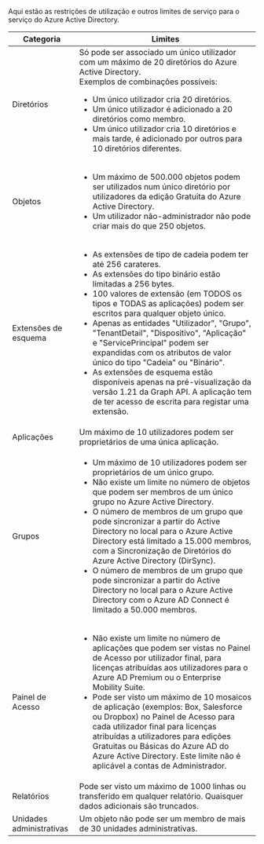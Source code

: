 Aqui estão as restrições de utilização e outros limites de serviço para o serviço do Azure Active Directory.

| Categoria | Limites |
| --- | --- |
| Diretórios |Só pode ser associado um único utilizador com um máximo de 20 diretórios do Azure Active Directory.<br />Exemplos de combinações possíveis: <ul> <li>Um único utilizador cria 20 diretórios.</li><li>Um único utilizador é adicionado a 20 diretórios como membro.</li><li>Um único utilizador cria 10 diretórios e mais tarde, é adicionado por outros para 10 diretórios diferentes.</li></ul> |
| Objetos |<ul><li>Um máximo de 500.000 objetos podem ser utilizados num único diretório por utilizadores da edição Gratuita do Azure Active Directory.</li><li>Um utilizador não-administrador não pode criar mais do que 250 objetos.</li></ul> |
| Extensões de esquema |<ul><li>As extensões de tipo de cadeia podem ter até 256 carateres. </li><li>As extensões do tipo binário estão limitadas a 256 bytes.</li><li>100 valores de extensão (em TODOS os tipos e TODAS as aplicações) podem ser escritos para qualquer objeto único.</li><li>Apenas as entidades "Utilizador", "Grupo", "TenantDetail", "Dispositivo", "Aplicação" e "ServicePrincipal" podem ser expandidas com os atributos de valor único do tipo "Cadeia" ou "Binário".</li><li>As extensões de esquema estão disponíveis apenas na pré-visualização da versão 1.21 da Graph API. A aplicação tem de ter acesso de escrita para registar uma extensão.</li></ul> |
| Aplicações |Um máximo de 10 utilizadores podem ser proprietários de uma única aplicação. |
| Grupos |<ul><li>Um máximo de 10 utilizadores podem ser proprietários de um único grupo.</li><li>Não existe um limite no número de objetos que podem ser membros de um único grupo no Azure Active Directory.</li><li>O número de membros de um grupo que pode sincronizar a partir do Active Directory no local para o Azure Active Directory está limitado a 15.000 membros, com a Sincronização de Diretórios do Azure Active Directory (DirSync).</li><li>O número de membros de um grupo que pode sincronizar a partir do Active Directory no local para o Azure Active Directory com o Azure AD Connect é limitado a 50.000 membros.</li></ul> |
| Painel de Acesso |<ul><li>Não existe um limite no número de aplicações que podem ser vistas no Painel de Acesso por utilizador final, para licenças atribuídas aos utilizadores para o Azure AD Premium ou o Enterprise Mobility Suite.</li><li>Pode ser visto um máximo de 10 mosaicos de aplicação (exemplos: Box, Salesforce ou Dropbox) no Painel de Acesso para cada utilizador final para licenças atribuídas a utilizadores para edições Gratuitas ou Básicas do Azure AD do Azure Active Directory. Este limite não é aplicável a contas de Administrador.</li></ul> |
| Relatórios | Pode ser visto um máximo de 1000 linhas ou transferido em qualquer relatório. Quaisquer dados adicionais são truncados. |
| Unidades administrativas | Um objeto não pode ser um membro de mais de 30 unidades administrativas. |


<!--HONumber=Feb17_HO2-->


